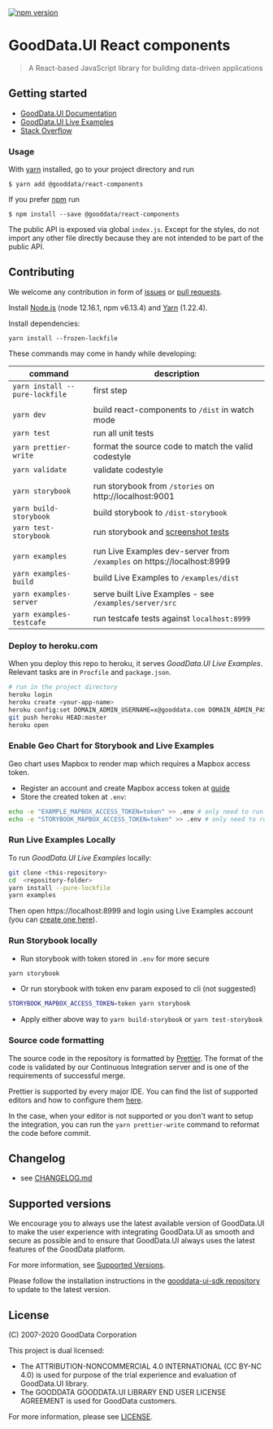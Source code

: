 [![npm version](https://badge.fury.io/js/%40gooddata%2Freact-components.svg)](https://www.npmjs.com/package/@gooddata/react-components)

# GoodData.UI React components
> A React-based JavaScript library for building data-driven applications

## Getting started
- [GoodData.UI Documentation](http://sdk.gooddata.com/gooddata-ui/)
- [GoodData.UI Live Examples](https://gooddata-examples.herokuapp.com/)
- [Stack Overflow](https://stackoverflow.com/questions/tagged/gooddata)

### Usage
With [yarn](https://yarnpkg.com) installed, go to your project directory and run
```
$ yarn add @gooddata/react-components
```
If you prefer [npm](npmjs.com) run
```
$ npm install --save @gooddata/react-components
```

The public API is exposed via global `index.js`. Except for the styles, do not import any other file directly
because they are not intended to be part of the public API.

## Contributing

We welcome any contribution in form of [issues](https://github.com/gooddata/gooddata-react-components/issues) or [pull requests](https://github.com/gooddata/gooddata-react-components/pulls).

Install [Node.js](http://nodejs.org) (node 12.16.1, npm v6.13.4) and [Yarn](https://classic.yarnpkg.com) (1.22.4).

Install dependencies:
```
yarn install --frozen-lockfile
```

These commands may come in handy while developing:

| command | description |
| ------- | ----------- |
| `yarn install --pure-lockfile` | first step |
| ||
| `yarn dev` | build react-components to `/dist` in watch mode |
| `yarn test` | run all unit tests |
| `yarn prettier-write` | format the source code to match the valid codestyle |
| `yarn validate` | validate codestyle |
| ||
| `yarn storybook` | run storybook from `/stories` on http://localhost:9001 |
| `yarn build-storybook` | build storybook to `/dist-storybook` |
| `yarn test-storybook` | run storybook and [screenshot tests](https://github.com/gooddata/gdc-client-utils/tree/master/test-storybook) |
| ||
| `yarn examples` | run Live Examples dev-server from `/examples` on https://localhost:8999 |
| `yarn examples-build` | build Live Examples to `/examples/dist` |
| `yarn examples-server` | serve built Live Examples - see `/examples/server/src` |
| `yarn examples-testcafe` | run testcafe tests against `localhost:8999` |

### Deploy to heroku.com
When you deploy this repo to heroku, it serves *GoodData.UI Live Examples*.
Relevant tasks are in `Procfile` and `package.json`.

```bash
# run in the project directory
heroku login
heroku create <your-app-name>
heroku config:set DOMAIN_ADMIN_USERNAME=x@gooddata.com DOMAIN_ADMIN_PASSWORD=xy PROJECT_ID_TO_ASSIGN=xms7ga4tf3g3nzucd8380o2bev8oeknp
git push heroku HEAD:master
heroku open
```
### Enable Geo Chart for Storybook and Live Examples
Geo chart uses Mapbox to render map which requires a Mapbox access token.
- Register an account and create Mapbox access token at [guide](https://docs.mapbox.com/help/how-mapbox-works/access-tokens/)
- Store the created token at `.env`:
```bash
echo -e "EXAMPLE_MAPBOX_ACCESS_TOKEN=token" >> .env # only need to run once
echo -e "STORYBOOK_MAPBOX_ACCESS_TOKEN=token" >> .env # only need to run once
```

### Run Live Examples Locally
To run *GoodData.UI Live Examples* locally:
```bash
git clone <this-repository>
cd  <repository-folder>
yarn install --pure-lockfile
yarn examples
```
Then open https://localhost:8999 and login using Live Examples account (you can [create one here](https://gooddata-examples.herokuapp.com/registration)).

### Run Storybook locally
- Run storybook with token stored in `.env` for more secure
```bash
yarn storybook
```
- Or run storybook with token env param exposed to cli (not suggested)
```bash
STORYBOOK_MAPBOX_ACCESS_TOKEN=token yarn storybook
```
- Apply either above way to `yarn build-storybook` or `yarn test-storybook`

### Source code formatting
The source code in the repository is formatted by [Prettier](https://prettier.io/).
The format of the code is validated by our Continuous Integration server and is one of the requirements of successful merge.

Prettier is supported by every major IDE. You can find the list of supported editors and how to configure them [here](https://prettier.io/docs/en/editors.html).

In the case, when your editor is not supported or you don't want to setup the integration, you can run the `yarn prettier-write` command to reformat the code before commit.

## Changelog

- see [CHANGELOG.md](CHANGELOG.md)

## Supported versions

We encourage you to always use the latest available version of GoodData.UI to make the user experience with integrating GoodData.UI as smooth and secure as possible and to ensure that GoodData.UI always uses the latest features of the GoodData platform.

For more information, see [Supported Versions](https://sdk.gooddata.com/gooddata-ui/docs/supported_versions.html).

Please follow the installation instructions in the [gooddata-ui-sdk repository](https://github.com/gooddata/gooddata-ui-sdk) to update to the latest version.

## License

(C) 2007-2020 GoodData Corporation

This project is dual licensed:

- The ATTRIBUTION-NONCOMMERCIAL 4.0 INTERNATIONAL (CC BY-NC 4.0) is used for purpose of the trial experience and evaluation of GoodData.UI library.
- The GOODDATA GOODDATA.UI LIBRARY END USER LICENSE AGREEMENT is used for GoodData customers.

For more information, please see [LICENSE](https://github.com/gooddata/gooddata-react-components/blob/master/LICENSE).
